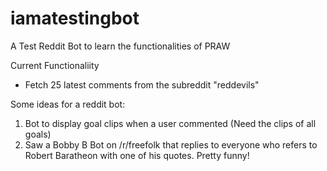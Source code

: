 # iamatestingbot
A Test Reddit Bot to learn the functionalities of PRAW


Current Functionaliity

* Fetch 25 latest comments from the subreddit "reddevils"


Some ideas for a reddit bot:

1) Bot to display goal clips when a user commented (Need the clips of all goals)
2) Saw a Bobby B Bot on /r/freefolk that replies to everyone who refers to Robert Baratheon with one of his quotes. Pretty funny!
